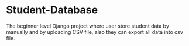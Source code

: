 # Student-Database
The beginner level Django project where user store student data by manually and by uploading CSV file, also they can export all data into csv file.
